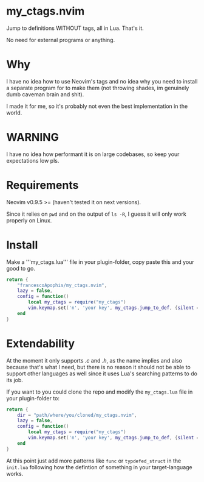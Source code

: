 # my_ctags.nvim

Jump to definitions WITHOUT tags, all in Lua. That's it.

No need for external programs or anything.

# Why
I have no idea how to use Neovim's tags and no idea why you need 
to install a separate program for to make them (not throwing shades, im genuinely dumb caveman brain and shit).

I made it for me, so it's probably not even the best implementation in the world.

# WARNING 
I have no idea how performant it is on large codebases, so
keep your expectations low pls. 

# Requirements
Neovim v0.9.5 >= (haven't tested it on next versions).

Since it relies on ```pwd``` and on the output of ```ls -R```, 
I guess it will only work properly on Linux.


# Install
Make a '''my_ctags.lua''' file in your plugin-folder, copy 
paste this and your good to go.

```lua
return {
    "francescoApophis/my_ctags.nvim",
    lazy = false,
    config = function()
        local my_ctags = require("my_ctags")
        vim.keymap.set('n', 'your key', my_ctags.jump_to_def, {silent = true, noremap = true})
    end
}
```

# Extendability
At the moment it only supports *.c* and *.h*, as the name implies and also
because that's what I need, but there is no reason it should not be able to 
support other languages as well since it uses Lua's searching patterns to do its job. 

If you want to you could clone the repo and modify the 
```my_ctags.lua``` file in your plugin-folder to:

```lua
return {
    dir = "path/where/you/cloned/my_ctags.nvim",
    lazy = false,
    config = function()
        local my_ctags = require("my_ctags")
        vim.keymap.set('n', 'your key', my_ctags.jump_to_def, {silent = true, noremap = true})
    end
}
```

At this point just add more patterns like ```func``` or ```typdefed_struct``` in the ```init.lua``` following how the defintion of something in your target-language works.

